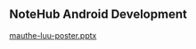 ## NoteHub Android Development
[mauthe-luu-poster.pptx](https://github.com/luualan/notehub-android/files/7026778/mauthe-luu-poster.pptx)
